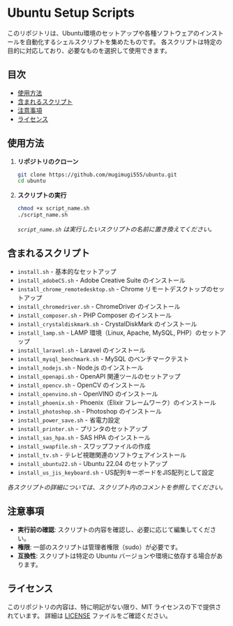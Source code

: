 # Ubuntu Setup Scripts

このリポジトリは、Ubuntu環境のセットアップや各種ソフトウェアのインストールを自動化するシェルスクリプトを集めたものです。
各スクリプトは特定の目的に対応しており、必要なものを選択して使用できます。

## 目次

- [使用方法](#使用方法)
- [含まれるスクリプト](#含まれるスクリプト)
- [注意事項](#注意事項)
- [ライセンス](#ライセンス)

## 使用方法

1. **リポジトリのクローン**
   ```sh
   git clone https://github.com/mugimugi555/ubuntu.git
   cd ubuntu
   ```

2. **スクリプトの実行**
   ```sh
   chmod +x script_name.sh
   ./script_name.sh
   ```
   *`script_name.sh` は実行したいスクリプトの名前に置き換えてください。*

## 含まれるスクリプト

- `install.sh` - 基本的なセットアップ
- `install_adobeCS.sh` - Adobe Creative Suite のインストール
- `install_chrome_remotedesktop.sh` - Chrome リモートデスクトップのセットアップ
- `install_chromedriver.sh` - ChromeDriver のインストール
- `install_composer.sh` - PHP Composer のインストール
- `install_crystaldiskmark.sh` - CrystalDiskMark のインストール
- `install_lamp.sh` - LAMP 環境（Linux, Apache, MySQL, PHP）のセットアップ
- `install_laravel.sh` - Laravel のインストール
- `install_mysql_benchmark.sh` - MySQL のベンチマークテスト
- `install_nodejs.sh` - Node.js のインストール
- `install_openapi.sh` - OpenAPI 関連ツールのセットアップ
- `install_opencv.sh` - OpenCV のインストール
- `install_openvino.sh` - OpenVINO のインストール
- `install_phoenix.sh` - Phoenix（Elixir フレームワーク）のインストール
- `install_photoshop.sh` - Photoshop のインストール
- `install_power_save.sh` - 省電力設定
- `install_printer.sh` - プリンタのセットアップ
- `install_sas_hpa.sh` - SAS HPA のインストール
- `install_swapfile.sh` - スワップファイルの作成
- `install_tv.sh` - テレビ視聴関連のソフトウェアインストール
- `install_ubuntu22.sh` - Ubuntu 22.04 のセットアップ
- `install_us_jis_keyboard.sh` - US配列キーボードをJIS配列として設定

*各スクリプトの詳細については、スクリプト内のコメントを参照してください。*

## 注意事項

- **実行前の確認**: スクリプトの内容を確認し、必要に応じて編集してください。
- **権限**: 一部のスクリプトは管理者権限（sudo）が必要です。
- **互換性**: スクリプトは特定の Ubuntu バージョンや環境に依存する場合があります。

## ライセンス

このリポジトリの内容は、特に明記がない限り、MIT ライセンスの下で提供されています。
詳細は [LICENSE](LICENSE) ファイルをご確認ください。

